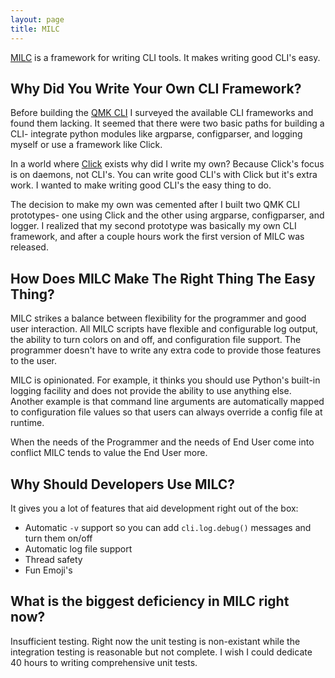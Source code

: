 ```yaml
---
layout: page
title: MILC
---
```


[MILC](https://milc.clueboard.co/) is a framework for writing CLI tools. It makes writing good CLI's easy.

## Why Did You Write Your Own CLI Framework?

Before building the [QMK CLI](qmk_cli.md) I surveyed the available CLI frameworks and found them lacking. It seemed that there were two basic paths for building a CLI- integrate python modules like argparse, configparser, and logging myself or use a framework like Click.

In a world where [Click](https://click.palletsprojects.com/) exists why did I write my own? Because Click's focus is on daemons, not CLI's. You can write good CLI's with Click but it's extra work. I wanted to make writing good CLI's the easy thing to do.

The decision to make my own was cemented after I built two QMK CLI prototypes- one using Click and the other using argparse, configparser, and logger. I realized that my second prototype was basically my own CLI framework, and after a couple hours work the first version of MILC was released.

## How Does MILC Make The Right Thing The Easy Thing?

MILC strikes a balance between flexibility for the programmer and good user interaction. All MILC scripts have flexible and configurable log output, the ability to turn colors on and off, and configuration file support. The programmer doesn't have to write any extra code to provide those features to the user.

MILC is opinionated. For example, it thinks you should use Python's built-in logging facility and does not provide the ability to use anything else. Another example is that command line arguments are automatically mapped to configuration file values so that users can always override a config file at runtime.

When the needs of the Programmer and the needs of End User come into conflict MILC tends to value the End User more.

## Why Should Developers Use MILC?

It gives you a lot of features that aid development right out of the box:

* Automatic `-v` support so you can add `cli.log.debug()` messages and turn them on/off
* Automatic log file support
* Thread safety
* Fun Emoji's

## What is the biggest deficiency in MILC right now?

Insufficient testing. Right now the unit testing is non-existant while the integration testing is reasonable but not complete. I wish I could dedicate 40 hours to writing comprehensive unit tests.
